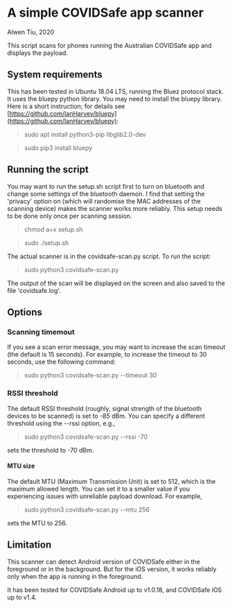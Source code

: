 # A simple COVIDSafe app scanner
Alwen Tiu, 2020

This script scans for phones running the Australian COVIDSafe app and displays the payload. 

## System requirements

This has been tested in Ubuntu 18.04 LTS, running the Bluez protocol stack. It uses the bluepy python library. You may need to install the bluepy library. Here is a short instruction; for details see [https://github.com/IanHarvey/bluepy](https://github.com/IanHarvey/bluepy):

> sudo apt install python3-pip libglib2.0-dev

> sudo pip3 install bluepy

## Running the script

You may want to run the setup.sh script first to turn on bluetooth and change some settings of the bluetooth daemon. I find that setting the 'privacy' option on (which will randomise the MAC addresses of the scanning device) makes the scanner works more reliably. This setup needs to be done only once per scanning session. 

> chmod a+x setup.sh

> sudo ./setup.sh

The actual scanner is in the covidsafe-scan.py script. To run the script:

> sudo python3 covidsafe-scan.py

The output of the scan will be displayed on the screen and also saved to the file 'covidsafe.log'. 

## Options

### Scanning timemout

If you see a scan error message, you may want to increase the scan timeout (the default is 15 seconds). For example, to increase the timeout to 30 seconds, use the following command:

> sudo python3 covidsafe-scan.py --timeout 30


### RSSI threshold

The default RSSI threshold (roughly, signal strength of the bluetooth devices to be scanned) is set to -85 dBm. You can specify a different threshold using the --rssi option, e.g.,

> sudo python3 covidsafe-scan.py --rssi -70

sets the threshold to -70 dBm. 

#### MTU size

The default MTU (Maximum Transmission Unit) is set to 512, which is the maximum allowed length. You can set it to a smaller value if you experiencing issues with unreliable payload download. For example,

>sudo python3 covidsafe-scan.py --mtu 256

sets the MTU to 256. 

## Limitation

This scanner can detect Android version of COVIDSafe either in the foreground or in the background. But for the iOS version, it works reliably only when the app is running in the foreground.

It has been tested for COVIDSafe Android up to v1.0.18, and COVIDSafe iOS up to v1.4.


